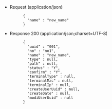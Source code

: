 + Request (application/json)

			{
			  "name" : "new_name"
			}

+ Response 200 (application/json;charset=UTF-8)

			{
			  "uuid" : "001",
			  "no" : "no1",
			  "name" : "new_name",
			  "type" : null,
			  "path" : null,
			  "status" : "Y",
			  "confirm" : "Y",
			  "terminalType" : null,
			  "terminalMac" : null,
			  "terminalIp" : null,
			  "createUserUuid" : null,
			  "createDate" : null,
			  "modiUserUuid" : null
			}
